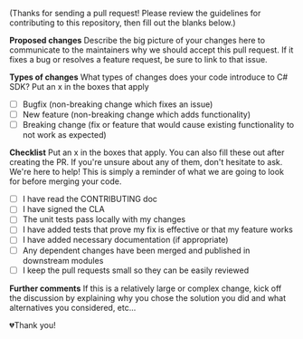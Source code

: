 (Thanks for sending a pull request! Please review the guidelines for contributing to this repository, then fill out the blanks below.)


**Proposed changes**
Describe the big picture of your changes here to communicate to the maintainers why we should accept this pull request. If it fixes a bug or resolves a feature request, be sure to link to that issue.

**Types of changes**
What types of changes does your code introduce to C# SDK? Put an x in the boxes that apply

- [ ] Bugfix (non-breaking change which fixes an issue)
- [ ] New feature (non-breaking change which adds functionality)
- [ ] Breaking change (fix or feature that would cause existing functionality to not work as expected)

**Checklist**
Put an x in the boxes that apply. You can also fill these out after creating the PR. If you're unsure about any of them, don't hesitate to ask. We're here to help! This is simply a reminder of what we are going to look for before merging your code.
- [ ] I have read the CONTRIBUTING doc
- [ ] I have signed the CLA
- [ ] The unit tests pass locally with my changes
- [ ] I have added tests that prove my fix is effective or that my feature works
- [ ] I have added necessary documentation (if appropriate)
- [ ] Any dependent changes have been merged and published in downstream modules
- [ ] I keep the  pull requests small so they can be easily reviewed

**Further comments**
If this is a relatively large or complex change, kick off the discussion by explaining why you chose the solution you did and what alternatives you considered, etc...

💔Thank you!
